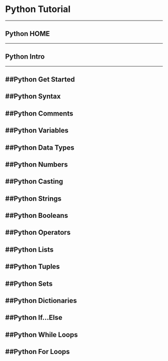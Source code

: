 # Python Tutorial 
---
## Python HOME 
---
## Python Intro 
---
##Python Get Started 
---
##Python Syntax 
---
##Python Comments 
---
##Python Variables 
---
##Python Data Types 
---
##Python Numbers 
---
##Python Casting 
---
##Python Strings 
---
##Python Booleans 
---
##Python Operators 
---
##Python Lists 
---
##Python Tuples 
---
##Python Sets 
---
##Python Dictionaries
---
##Python If...Else 
---
##Python While Loops 
---
##Python For Loops 
---
